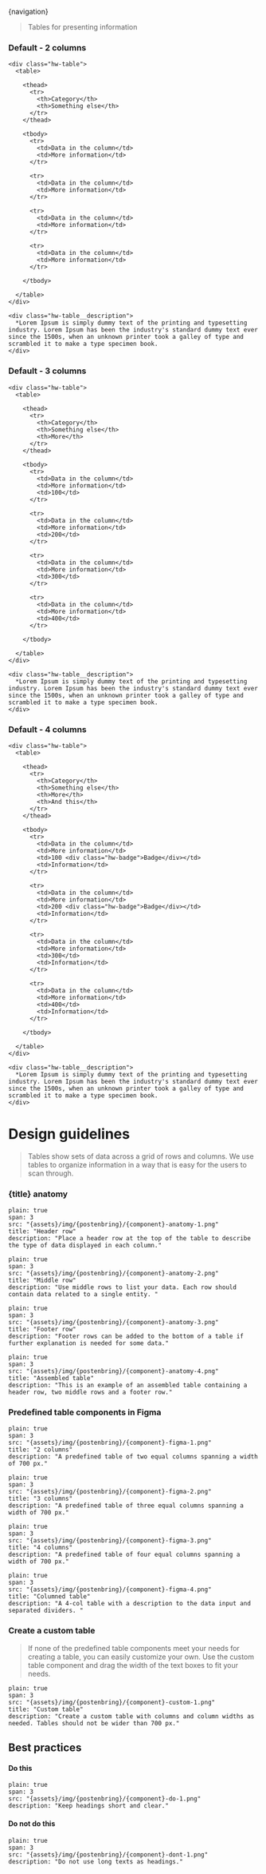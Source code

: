 
{navigation}


> Tables for presenting information


### Default - 2 columns

```html|plain,light
<div class="hw-table">
  <table>

    <thead>
      <tr>
        <th>Category</th>
        <th>Something else</th>
      </tr>
    </thead>

    <tbody>
      <tr>
        <td>Data in the column</td>
        <td>More information</td>
      </tr>

      <tr>
        <td>Data in the column</td>
        <td>More information</td>
      </tr>

      <tr>
        <td>Data in the column</td>
        <td>More information</td>
      </tr>

      <tr>
        <td>Data in the column</td>
        <td>More information</td>
      </tr>

    </tbody>

  </table>
</div>

<div class="hw-table__description">
  *Lorem Ipsum is simply dummy text of the printing and typesetting industry. Lorem Ipsum has been the industry's standard dummy text ever since the 1500s, when an unknown printer took a galley of type and scrambled it to make a type specimen book.
</div>
```






### Default - 3 columns

```html|plain,light
<div class="hw-table">
  <table>

    <thead>
      <tr>
        <th>Category</th>
        <th>Something else</th>
        <th>More</th>
      </tr>
    </thead>

    <tbody>
      <tr>
        <td>Data in the column</td>
        <td>More information</td>
        <td>100</td>
      </tr>

      <tr>
        <td>Data in the column</td>
        <td>More information</td>
        <td>200</td>
      </tr>

      <tr>
        <td>Data in the column</td>
        <td>More information</td>
        <td>300</td>
      </tr>

      <tr>
        <td>Data in the column</td>
        <td>More information</td>
        <td>400</td>
      </tr>

    </tbody>

  </table>
</div>

<div class="hw-table__description">
  *Lorem Ipsum is simply dummy text of the printing and typesetting industry. Lorem Ipsum has been the industry's standard dummy text ever since the 1500s, when an unknown printer took a galley of type and scrambled it to make a type specimen book.
</div>
```






### Default - 4 columns

```html|plain,light
<div class="hw-table">
  <table>

    <thead>
      <tr>
        <th>Category</th>
        <th>Something else</th>
        <th>More</th>
        <th>And this</th>
      </tr>
    </thead>

    <tbody>
      <tr>
        <td>Data in the column</td>
        <td>More information</td>
        <td>100 <div class="hw-badge">Badge</div></td>
        <td>Information</td>
      </tr>

      <tr>
        <td>Data in the column</td>
        <td>More information</td>
        <td>200 <div class="hw-badge">Badge</div></td>
        <td>Information</td>
      </tr>

      <tr>
        <td>Data in the column</td>
        <td>More information</td>
        <td>300</td>
        <td>Information</td>
      </tr>

      <tr>
        <td>Data in the column</td>
        <td>More information</td>
        <td>400</td>
        <td>Information</td>
      </tr>

    </tbody>

  </table>
</div>

<div class="hw-table__description">
  *Lorem Ipsum is simply dummy text of the printing and typesetting industry. Lorem Ipsum has been the industry's standard dummy text ever since the 1500s, when an unknown printer took a galley of type and scrambled it to make a type specimen book.
</div>
```


# Design guidelines

> Tables show sets of data across a grid of rows and columns. We use tables to organize information in a way that is easy for the users to scan through.


### {title} anatomy
```image
plain: true
span: 3
src: "{assets}/img/{postenbring}/{component}-anatomy-1.png"
title: "Header row"
description: "Place a header row at the top of the table to describe the type of data displayed in each column."
```
```image
plain: true
span: 3
src: "{assets}/img/{postenbring}/{component}-anatomy-2.png"
title: "Middle row"
description: "Use middle rows to list your data. Each row should contain data related to a single entity. "
```
```image
plain: true
span: 3
src: "{assets}/img/{postenbring}/{component}-anatomy-3.png"
title: "Footer row"
description: "Footer rows can be added to the bottom of a table if further explanation is needed for some data."
```
```image
plain: true
span: 3
src: "{assets}/img/{postenbring}/{component}-anatomy-4.png"
title: "Assembled table"
description: "This is an example of an assembled table containing a header row, two middle rows and a footer row."
```




### Predefined table components in Figma
```image
plain: true
span: 3
src: "{assets}/img/{postenbring}/{component}-figma-1.png"
title: "2 columns"
description: "A predefined table of two equal columns spanning a width of 700 px."
```
```image
plain: true
span: 3
src: "{assets}/img/{postenbring}/{component}-figma-2.png"
title: "3 columns"
description: "A predefined table of three equal columns spanning a width of 700 px."
```
```image
plain: true
span: 3
src: "{assets}/img/{postenbring}/{component}-figma-3.png"
title: "4 columns"
description: "A predefined table of four equal columns spanning a width of 700 px."
```
```image
plain: true
span: 3
src: "{assets}/img/{postenbring}/{component}-figma-4.png"
title: "Columned table"
description: "A 4-col table with a description to the data input and separated dividers. "
```


### Create a custom table

> If none of the predefined table components meet your needs for creating a table, you can easily customize your own. Use the custom table component and drag the width of the text boxes to fit your needs.

```image
plain: true
span: 3
src: "{assets}/img/{postenbring}/{component}-custom-1.png"
title: "Custom table"
description: "Create a custom table with columns and column widths as needed. Tables should not be wider than 700 px."
```







## Best practices

#### Do this

```image
plain: true
span: 3
src: "{assets}/img/{postenbring}/{component}-do-1.png"
description: "Keep headings short and clear."
```
#### Do not do this
  
```image
plain: true
span: 3
src: "{assets}/img/{postenbring}/{component}-dont-1.png"
description: "Do not use long texts as headings."
```





